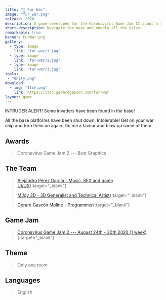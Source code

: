 ```yaml
---
title: "🦊 Fur War"
image: "fur_war.png"
release: 2020
description: A game developed for the Coronavirus Game Jam II about a red panda with a spaceship that has to enable all the base platforms.
short-description: Navigate the maze and enable all the tiles.
remarkable: true
banner: FurWar.png
gallery:
  - type: image
    link: "fur-war/1.jpg"
  - type: image
    link: "fur-war/2.jpg"
  - type: image
    link: "fur-war/3.jpg"
tools:
 - "Unity.png"
download:
  - img: "Itch.png"
    link: https://itch.gerardgascon.com/fur-war
layout: game
---
```


INTRUDER ALERT! Some invaders have been found in the base!

All the base platforms have been shut down. Intolerable! Get on your war ship and turn them on again. Do me a favour and blow up some of them.

## Awards

> Coronavirus Game Jam 2 --- Best Graphics

## The Team

> [Alejandro Pérez García - Music, SFX and game UI/UX](https://twitter.com/sonucais/){:target="_blank"}
>
> [MJoy 3D - 3D Generalist and Technical Artist](https://www.artstation.com/mjoy3d/){:target="_blank"}
>
> [Gerard Gascón Moliné - Programmer](https://twitter.com/G_of_Geri/){:target="_blank"}

## Game Jam

> [Coronavirus Game Jam 2 --- August 24th - 30th 2020 (1 week)](https://itch.io/jam/coronavirus-game-jam-2/){:target="_blank"}

## Theme

> Only one room

## Languages

> English
